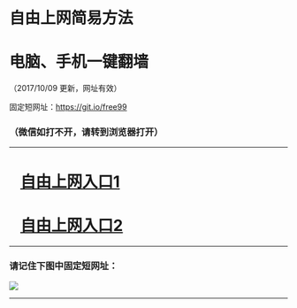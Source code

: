 ﻿# 自由上网简易方法

# 电脑、手机一键翻墙

（2017/10/09 更新，网址有效）

固定短网址：https://git.io/free99

### （微信如打不开，请转到浏览器打开）


***





# &nbsp;&nbsp; <a href="http://ft1344627365.fwq-tz-1001.info/fwqtz01.html?t=100900125851 " target="_blank">自由上网入口1</a>
# &nbsp;&nbsp; <a href="http://ft1643817400.fwq-tz-1002.info/fwqtz02.html?t=100900124729 " target="_blank">自由上网入口2</a>
***

### 请记住下图中固定短网址：

<img src="https://s3-us-west-2.amazonaws.com/fwq-1001/yjfq-20170905okok.png" /> 


***

